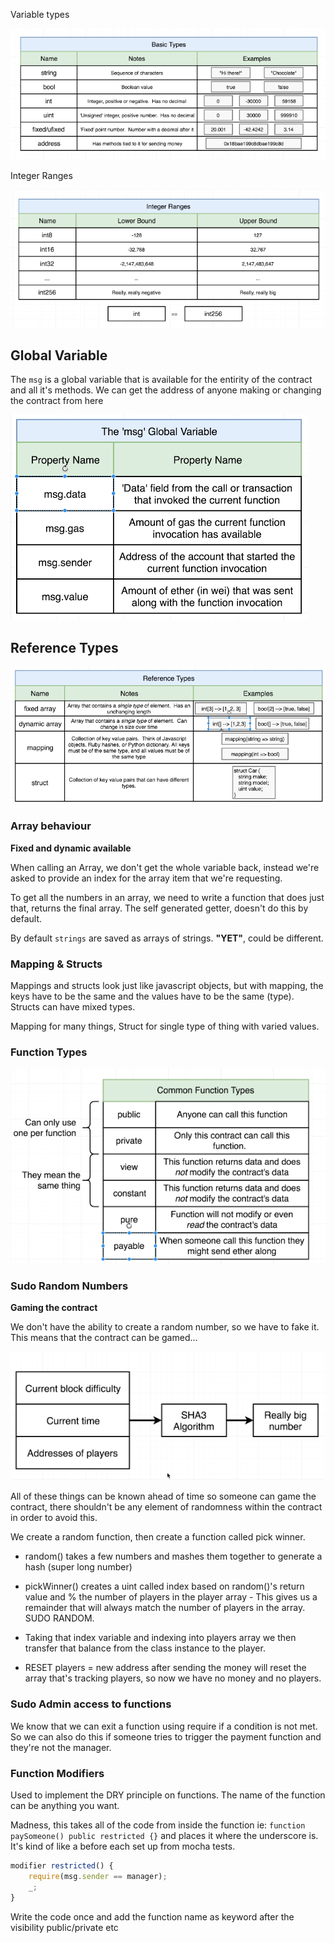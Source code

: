 Variable types

![something](../images/variable-types.png)

Integer Ranges

![something](../images/integer-ranges.png)

## Global Variable

The `msg` is a global variable that is available for the entirity of the contract and all it's methods. We can get the address of anyone making or changing the contract from here

![something](../images/msg.png)

## Reference Types

![something](../images/reference-types.png)

### Array behaviour

**Fixed and dynamic available**

When calling an Array, we don't get the whole variable back, instead we're asked to provide an index for the array item that we're requesting.

To get all the numbers in an array, we need to write a function that does just that, returns the final array. The self generated getter, doesn't do this by default.

By default `strings` are saved as arrays of strings. **"YET"**, could be different.

### Mapping & Structs

Mappings and structs look just like javascript objects, but with mapping, the keys have to be the same and the values have to be the same (type). Structs can have mixed types.

Mapping for many things, Struct for single type of thing with varied values.

### Function Types

![something](../images/function-types.png)

### Sudo Random Numbers

**Gaming the contract**

We don't have the ability to create a random number, so we have to fake it. This means that the contract can be gamed...

![something](../images/random.png)

All of these things can be known ahead of time so someone can game the contract, there shouldn't be any element of randomness within the contract in order to avoid this.

We create a random function, then create a function called pick winner.

- random() takes a few numbers and mashes them together to generate a hash (super long number)

- pickWinner() creates a uint called index based on random()'s return value and % the number of players in the player array - This gives us a remainder that will always match the number of players in the array. SUDO RANDOM.

- Taking that index variable and indexing into players array we then transfer that balance from the class instance to the player.

- RESET players = new address[](0) after sending the money will reset the array that's tracking players, so now we have no money and no players.

### Sudo Admin access to functions

We know that we can exit a function using require if a condition is not met. So we can also do this if someone tries to trigger the payment function and they're not the manager.

### Function Modifiers

Used to implement the DRY principle on functions. The name of the function can be anything you want.

Madness, this takes all of the code from inside the function ie: `function paySomeone() public restricted {}` and places it where the underscore is. It's kind of like a before each set up from mocha tests.

```js
modifier restricted() {
    require(msg.sender == manager);
    _;
}
```

Write the code once and add the function name as keyword after the visibility public/private etc
